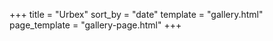 +++
title = "Urbex"
sort_by = "date"
template = "gallery.html"
page_template = "gallery-page.html"
+++